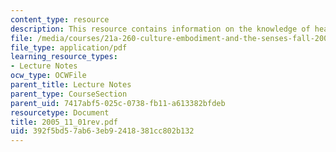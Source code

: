 ```yaml
---
content_type: resource
description: This resource contains information on the knowledge of healing.
file: /media/courses/21a-260-culture-embodiment-and-the-senses-fall-2005/392f5bd57ab63eb92418381cc802b132_2005_11_01rev.pdf
file_type: application/pdf
learning_resource_types:
- Lecture Notes
ocw_type: OCWFile
parent_title: Lecture Notes
parent_type: CourseSection
parent_uid: 7417abf5-025c-0738-fb11-a613382bfdeb
resourcetype: Document
title: 2005_11_01rev.pdf
uid: 392f5bd5-7ab6-3eb9-2418-381cc802b132
---
```


